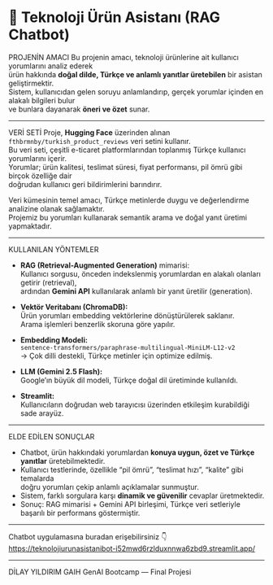 # 🤖 Teknoloji Ürün Asistanı (RAG Chatbot)

PROJENİN AMACI
Bu projenin amacı, teknoloji ürünlerine ait kullanıcı yorumlarını analiz ederek  
ürün hakkında **doğal dilde, Türkçe ve anlamlı yanıtlar üretebilen** bir asistan geliştirmektir.  
Sistem, kullanıcıdan gelen soruyu anlamlandırıp, gerçek yorumlar içinden en alakalı bilgileri bulur  
ve bunlara dayanarak **öneri ve özet** sunar.

---

VERİ SETİ
Proje, **Hugging Face** üzerinden alınan `fthbrmnby/turkish_product_reviews` veri setini kullanır.  
Bu veri seti, çeşitli e-ticaret platformlarından toplanmış Türkçe kullanıcı yorumlarını içerir.  
Yorumlar; ürün kalitesi, teslimat süresi, fiyat performansı, pil ömrü gibi birçok özelliğe dair  
doğrudan kullanıcı geri bildirimlerini barındırır.

Veri kümesinin temel amacı, Türkçe metinlerde duygu ve değerlendirme analizine olanak sağlamaktır.  
Projemiz bu yorumları kullanarak semantik arama ve doğal yanıt üretimi yapmaktadır.

---

KULLANILAN YÖNTEMLER
- **RAG (Retrieval-Augmented Generation)** mimarisi:  
  Kullanıcı sorgusu, önceden indekslenmiş yorumlardan en alakalı olanları getirir (retrieval),  
  ardından **Gemini API** kullanılarak anlamlı bir yanıt üretilir (generation).

- **Vektör Veritabanı (ChromaDB):**  
  Ürün yorumları embedding vektörlerine dönüştürülerek saklanır.  
  Arama işlemleri benzerlik skoruna göre yapılır.

- **Embedding Modeli:**  
  `sentence-transformers/paraphrase-multilingual-MiniLM-L12-v2`  
  → Çok dilli destekli, Türkçe metinler için optimize edilmiş.

- **LLM (Gemini 2.5 Flash):**  
  Google’ın büyük dil modeli, Türkçe doğal dil üretiminde kullanıldı.

- **Streamlit:**  
  Kullanıcıların doğrudan web tarayıcısı üzerinden etkileşim kurabildiği sade arayüz.

---

ELDE EDİLEN SONUÇLAR
- Chatbot, ürün hakkındaki yorumlardan **konuya uygun, özet ve Türkçe yanıtlar** üretebilmektedir.  
- Kullanıcı testlerinde, özellikle “pil ömrü”, “teslimat hızı”, “kalite” gibi temalarda  
  doğru yorumları çekip anlamlı açıklamalar sunmuştur.  
- Sistem, farklı sorgulara karşı **dinamik ve güvenilir** cevaplar üretmektedir.  
- Sonuç: RAG mimarisi + Gemini API birleşimi, Türkçe veri setleriyle başarılı bir performans göstermiştir.  

---


Chatbot uygulamasına buradan erişebilirsiniz 👇  
https://teknolojiurunasistanibot-i52mwd6rzlduxnnwa6zbd9.streamlit.app/

---
DİLAY YILDIRIM 
GAIH GenAI Bootcamp — Final Projesi
